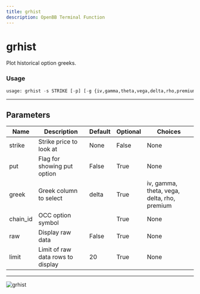 ```yaml
---
title: grhist
description: OpenBB Terminal Function
---
```


# grhist

Plot historical option greeks.

### Usage 
```python
usage: grhist -s STRIKE [-p] [-g {iv,gamma,theta,vega,delta,rho,premium}] [-c CHAIN_ID] [-r] [-l LIMIT]
```
---
## Parameters

| Name | Description | Default | Optional | Choices |
| ---- | ----------- | ------- | -------- | ------- |
| strike | Strike price to look at | None | False | None |
| put | Flag for showing put option | False | True | None |
| greek | Greek column to select | delta | True | iv, gamma, theta, vega, delta, rho, premium |
| chain_id | OCC option symbol |  | True | None |
| raw | Display raw data | False | True | None |
| limit | Limit of raw data rows to display | 20 | True | None |
---
![grhist](https://user-images.githubusercontent.com/46355364/154278932-086a0005-be71-4493-843d-3f9100a60905.png)

